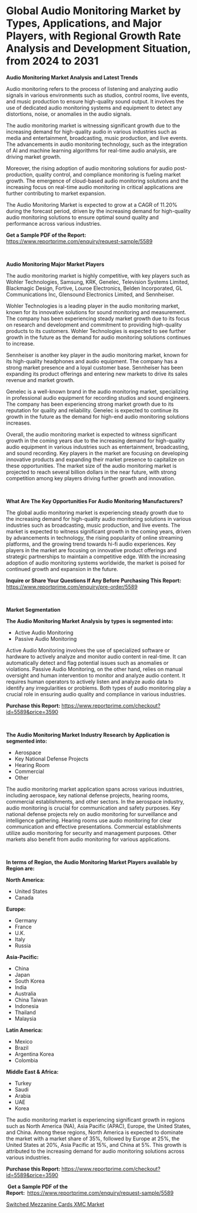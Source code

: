 <p><h1>Global Audio Monitoring Market by Types, Applications, and Major Players, with Regional Growth Rate Analysis and Development Situation, from 2024 to 2031</h1></p><p><strong>Audio Monitoring Market Analysis and Latest Trends</strong></p>
<p><p>Audio monitoring refers to the process of listening and analyzing audio signals in various environments such as studios, control rooms, live events, and music production to ensure high-quality sound output. It involves the use of dedicated audio monitoring systems and equipment to detect any distortions, noise, or anomalies in the audio signals.</p><p>The audio monitoring market is witnessing significant growth due to the increasing demand for high-quality audio in various industries such as media and entertainment, broadcasting, music production, and live events. The advancements in audio monitoring technology, such as the integration of AI and machine learning algorithms for real-time audio analysis, are driving market growth.</p><p>Moreover, the rising adoption of audio monitoring solutions for audio post-production, quality control, and compliance monitoring is fueling market growth. The emergence of cloud-based audio monitoring solutions and the increasing focus on real-time audio monitoring in critical applications are further contributing to market expansion.</p><p>The Audio Monitoring Market is expected to grow at a CAGR of 11.20% during the forecast period, driven by the increasing demand for high-quality audio monitoring solutions to ensure optimal sound quality and performance across various industries.</p></p>
<p><strong>Get a Sample PDF of the Report:&nbsp;</strong> <a href="https://www.reportprime.com/enquiry/request-sample/5589">https://www.reportprime.com/enquiry/request-sample/5589</a></p>
<p>&nbsp;</p>
<p><strong>Audio Monitoring Major Market Players</strong></p>
<p><p>The audio monitoring market is highly competitive, with key players such as Wohler Technologies, Samsung, KRK, Genelec, Television Systems Limited, Blackmagic Design, Fortive, Louroe Electronics, Belden Incorporated, GL Communications Inc, Glensound Electronics Limited, and Sennheiser. </p><p>Wohler Technologies is a leading player in the audio monitoring market, known for its innovative solutions for sound monitoring and measurement. The company has been experiencing steady market growth due to its focus on research and development and commitment to providing high-quality products to its customers. Wohler Technologies is expected to see further growth in the future as the demand for audio monitoring solutions continues to increase.</p><p>Sennheiser is another key player in the audio monitoring market, known for its high-quality headphones and audio equipment. The company has a strong market presence and a loyal customer base. Sennheiser has been expanding its product offerings and entering new markets to drive its sales revenue and market growth.</p><p>Genelec is a well-known brand in the audio monitoring market, specializing in professional audio equipment for recording studios and sound engineers. The company has been experiencing strong market growth due to its reputation for quality and reliability. Genelec is expected to continue its growth in the future as the demand for high-end audio monitoring solutions increases.</p><p>Overall, the audio monitoring market is expected to witness significant growth in the coming years due to the increasing demand for high-quality audio equipment in various industries such as entertainment, broadcasting, and sound recording. Key players in the market are focusing on developing innovative products and expanding their market presence to capitalize on these opportunities. The market size of the audio monitoring market is projected to reach several billion dollars in the near future, with strong competition among key players driving further growth and innovation.</p></p>
<p>&nbsp;</p>
<p><strong>What Are The Key Opportunities For Audio Monitoring Manufacturers?</strong></p>
<p><p>The global audio monitoring market is experiencing steady growth due to the increasing demand for high-quality audio monitoring solutions in various industries such as broadcasting, music production, and live events. The market is expected to witness significant growth in the coming years, driven by advancements in technology, the rising popularity of online streaming platforms, and the growing trend towards hi-fi audio experiences. Key players in the market are focusing on innovative product offerings and strategic partnerships to maintain a competitive edge. With the increasing adoption of audio monitoring systems worldwide, the market is poised for continued growth and expansion in the future.</p></p>
<p><strong>Inquire or Share Your Questions If Any Before Purchasing This Report:</strong> <a href="https://www.reportprime.com/enquiry/pre-order/5589">https://www.reportprime.com/enquiry/pre-order/5589</a></p>
<p>&nbsp;</p>
<p><strong>Market Segmentation</strong></p>
<p><strong>The Audio Monitoring Market Analysis by types is segmented into:</strong></p>
<p><ul><li>Active Audio Monitoring</li><li>Passive Audio Monitoring</li></ul></p>
<p><p>Active Audio Monitoring involves the use of specialized software or hardware to actively analyze and monitor audio content in real-time. It can automatically detect and flag potential issues such as anomalies or violations. Passive Audio Monitoring, on the other hand, relies on manual oversight and human intervention to monitor and analyze audio content. It requires human operators to actively listen and analyze audio data to identify any irregularities or problems. Both types of audio monitoring play a crucial role in ensuring audio quality and compliance in various industries.</p></p>
<p><strong>Purchase this Report:&nbsp;</strong><a href="https://www.reportprime.com/checkout?id=5589&price=3590">https://www.reportprime.com/checkout?id=5589&price=3590</a></p>
<p>&nbsp;</p>
<p><strong>The Audio Monitoring Market Industry Research by Application is segmented into:</strong></p>
<p><ul><li>Aerospace</li><li>Key National Defense Projects</li><li>Hearing Room</li><li>Commercial</li><li>Other</li></ul></p>
<p><p>The audio monitoring market application spans across various industries, including aerospace, key national defense projects, hearing rooms, commercial establishments, and other sectors. In the aerospace industry, audio monitoring is crucial for communication and safety purposes. Key national defense projects rely on audio monitoring for surveillance and intelligence gathering. Hearing rooms use audio monitoring for clear communication and effective presentations. Commercial establishments utilize audio monitoring for security and management purposes. Other markets also benefit from audio monitoring for various applications.</p></p>
<p>&nbsp;</p>
<p><strong>In terms of Region, the Audio Monitoring Market Players available by Region are:</strong></p>
<p>
    <p> <strong> North America: </strong>
        <ul>
            <li>United States</li>
            <li>Canada</li>
        </ul>
        </p> 
    <p> <strong> Europe: </strong>
        <ul>
            <li>Germany</li>
            <li>France</li>
            <li>U.K.</li>
            <li>Italy</li>
            <li>Russia</li>
        </ul>
        </p> 
    <p> <strong> Asia-Pacific: </strong>
        <ul>
            <li>China</li>
            <li>Japan</li>
            <li>South Korea</li>
            <li>India</li>
            <li>Australia</li>
            <li>China Taiwan</li>
            <li>Indonesia</li>
            <li>Thailand</li>
            <li>Malaysia</li>
        </ul>
        </p> 
    <p> <strong> Latin America: </strong>
        <ul>
            <li>Mexico</li>
            <li>Brazil</li>
            <li>Argentina Korea</li>
            <li>Colombia</li>
        </ul>
        </p> 
    <p> <strong> Middle East & Africa: </strong>
        <ul>
            <li>Turkey</li>
            <li>Saudi</li>
            <li>Arabia</li>
            <li>UAE</li>
            <li>Korea</li>
        </ul>
    </p>
    </p>
<p><p>The audio monitoring market is experiencing significant growth in regions such as North America (NA), Asia Pacific (APAC), Europe, the United States, and China. Among these regions, North America is expected to dominate the market with a market share of 35%, followed by Europe at 25%, the United States at 20%, Asia Pacific at 15%, and China at 5%. This growth is attributed to the increasing demand for audio monitoring solutions across various industries.</p></p>
<p><strong>Purchase this Report: </strong><a href="https://www.reportprime.com/checkout?id=5589&price=3590">https://www.reportprime.com/checkout?id=5589&price=3590</a></p>
<p>&nbsp;<strong>Get a Sample PDF of the Report:&nbsp;&nbsp;</strong><a href="https://www.reportprime.com/enquiry/request-sample/5589">https://www.reportprime.com/enquiry/request-sample/5589</a></p>
<p><strong></strong></p>
<p><p><a href="https://github.com/RoccoManning/Market-Research-Report-List-4/blob/main/switched-mezzanine-cards-xmc-market.md">Switched Mezzanine Cards XMC Market</a></p></p>
